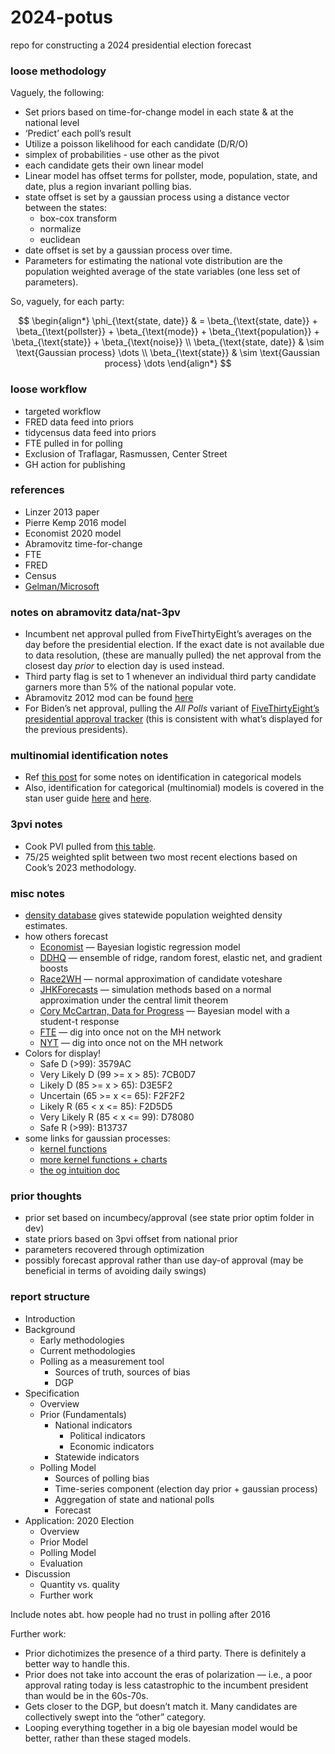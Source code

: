 
# 2024-potus

repo for constructing a 2024 presidential election forecast

### loose methodology

Vaguely, the following:

- Set priors based on time-for-change model in each state & at the
  national level
- ‘Predict’ each poll’s result
- Utilize a poisson likelihood for each candidate (D/R/O)
- simplex of probabilities - use other as the pivot
- each candidate gets their own linear model
- Linear model has offset terms for pollster, mode, population, state,
  and date, plus a region invariant polling bias.
- state offset is set by a gaussian process using a distance vector
  between the states:
  - box-cox transform
  - normalize
  - euclidean
- date offset is set by a gaussian process over time.
- Parameters for estimating the national vote distribution are the
  population weighted average of the state variables (one less set of
  parameters).

So, vaguely, for each party:

$$
\begin{align*}
\phi_{\text{state, date}} & = \beta_{\text{state, date}} + \beta_{\text{pollster}} + \beta_{\text{mode}} + \beta_{\text{population}} + \beta_{\text{state}} + \beta_{\text{noise}} \\
\beta_{\text{state, date}} & \sim \text{Gaussian process} \dots \\
\beta_{\text{state}} & \sim \text{Gaussian process} \dots
\end{align*}
$$

### loose workflow

- targeted workflow
- FRED data feed into priors
- tidycensus data feed into priors
- FTE pulled in for polling
- Exclusion of Traflagar, Rasmussen, Center Street
- GH action for publishing

### references

- Linzer 2013 paper
- Pierre Kemp 2016 model
- Economist 2020 model
- Abramovitz time-for-change
- FTE
- FRED
- Census
- [Gelman/Microsoft](https://www.microsoft.com/en-us/research/wp-content/uploads/2016/04/forecasting-with-nonrepresentative-polls.pdf)

### notes on abramovitz data/nat-3pv

- Incumbent net approval pulled from FiveThirtyEight’s averages on the
  day before the presidential election. If the exact date is not
  available due to data resolution, (these are manually pulled) the net
  approval from the closest day *prior* to election day is used instead.
- Third party flag is set to 1 whenever an individual third party
  candidate garners more than 5% of the national popular vote.
- Abramovitz 2012 mod can be found
  [here](https://www.washingtonpost.com/blogs/ezra-klein/files/2012/08/abramowitz.pdf)
- For Biden’s net approval, pulling the *All Polls* variant of
  [FiveThirtyEight’s presidential approval
  tracker](https://projects.fivethirtyeight.com/biden-approval-rating/?cid=rrpromo)
  (this is consistent with what’s displayed for the previous
  presidents).

### multinomial identification notes

- Ref [this
  post](https://eleafeit.com/posts/2021-05-23-parameterization-of-multinomial-logit-models-in-stan/)
  for some notes on identification in categorical models
- Also, identification for categorical (multinomial) models is covered
  in the stan user guide
  [here](https://mc-stan.org/docs/stan-users-guide/multi-logit.html) and
  [here](https://mc-stan.org/docs/stan-users-guide/parameterizing-centered-vectors.html).

### 3pvi notes

- Cook PVI pulled from [this
  table](https://www.cookpolitical.com/cook-pvi/2022-partisan-voting-index/state-map-and-list).
- 75/25 weighted split between two most recent elections based on Cook’s
  2023 methodology.

### misc notes

- [density database](https://densitydb.github.io/) gives statewide
  population weighted density estimates.
- how others forecast
  - [Economist](https://github.com/TheEconomist/us-potus-model/tree/master)
    — Bayesian logistic regression model
  - [DDHQ](https://forecast.decisiondeskhq.com/methodology) — ensemble
    of ridge, random forest, elastic net, and gradient boosts
  - [Race2WH](https://twitter.com/loganr2wh/status/1575673680364859392)
    — normal approximation of candidate voteshare
  - [JHKForecasts](https://projects.jhkforecasts.com/presidential-forecast/forecast_methodology)
    — simulation methods based on a normal approximation under the
    central limit theorem
  - [Cory McCartran, Data for
    Progress](https://github.com/CoryMcCartan/midterms-22) — Bayesian
    model with a student-t response
  - [FTE](https://fivethirtyeight.com/features/how-fivethirtyeights-2020-presidential-forecast-works-and-whats-different-because-of-covid-19/)
    — dig into once not on the MH network
  - [NYT](https://www.nytimes.com/interactive/2016/upshot/presidential-polls-forecast.html)
    — dig into once not on the MH network
- Colors for display!
  - Safe D (\>99): 3579AC
  - Very Likely D (99 \>= x \> 85): 7CB0D7
  - Likely D (85 \>= x \> 65): D3E5F2
  - Uncertain (65 \>= x \<= 65): F2F2F2
  - Likely R (65 \< x \<= 85): F2D5D5
  - Very Likely R (85 \< x \<= 99): D78080
  - Safe R (\>99): B13737
- some links for gaussian processes:
  - [kernel functions](https://www.cs.toronto.edu/~duvenaud/cookbook/)
  - [more kernel functions +
    charts](https://peterroelants.github.io/posts/gaussian-process-kernels/)
  - [the og intuition
    doc](https://distill.pub/2019/visual-exploration-gaussian-processes/)

### prior thoughts

- prior set based on incumbecy/approval (see state prior optim folder in
  dev)
- state priors based on 3pvi offset from national prior
- parameters recovered through optimization
- possibly forecast approval rather than use day-of approval (may be
  beneficial in terms of avoiding daily swings)

### report structure

- Introduction
- Background
  - Early methodologies
  - Current methodologies
  - Polling as a measurement tool
    - Sources of truth, sources of bias
    - DGP
- Specification
  - Overview
  - Prior (Fundamentals)
    - National indicators
      - Political indicators
      - Economic indicators
    - Statewide indicators
  - Polling Model
    - Sources of polling bias
    - Time-series component (election day prior + gaussian process)
    - Aggregation of state and national polls
    - Forecast
- Application: 2020 Election
  - Overview
  - Prior Model
  - Polling Model
  - Evaluation
- Discussion
  - Quantity vs. quality
  - Further work

Include notes abt. how people had no trust in polling after 2016

Further work:

- Prior dichotimizes the presence of a third party. There is definitely
  a better way to handle this.
- Prior does not take into account the eras of polarization — i.e., a
  poor approval rating today is less catastrophic to the incumbent
  president than would be in the 60s-70s.
- Gets closer to the DGP, but doesn’t match it. Many candidates are
  collectively swept into the “other” category.
- Looping everything together in a big ole bayesian model would be
  better, rather than these staged models.
